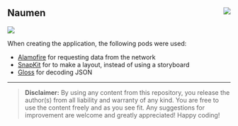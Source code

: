 <h2>Naumen<img src="https://tinyurl.com/79hss8hx" align="right"></h2>

![](https://media.giphy.com/media/KcPUeqstEawscdmrbM/giphy.gif)

When creating the application, the following pods were used:

- [Alamofire](https://github.com/Alamofire/Alamofire) for requesting data from the network
- [SnapKit](https://github.com/SnapKit/SnapKit) for to make a layout, instead of using a storyboard
- [Gloss](https://github.com/hkellaway/Gloss) for decoding JSON

<hr>

<blockquote>
<b>Disclaimer:</b> By using any content from this repository, you release the author(s) from all liability and warranty of any kind. You are free to use the content freely and as you see fit. Any suggestions for improvement are welcome and greatly appreciated! Happy coding!
</blockquote>

